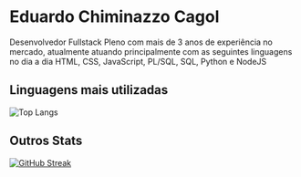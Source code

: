 # Eduardo Chiminazzo Cagol
Desenvolvedor Fullstack Pleno com mais de 3 anos de experiência no mercado, atualmente atuando principalmente com as seguintes linguagens no dia a dia HTML, CSS, JavaScript, PL/SQL, SQL, Python e NodeJS

## Linguagens mais utilizadas
![Top Langs](https://github-readme-stats-git-masterrstaa-rickstaa.vercel.app/api/top-langs/?username=NulledException&bg_color=000&border_color=30A3DC&title_color=E94D5F&hide_title=true&layout=compact&text_color=FFF)

## Outros Stats
[![GitHub Streak](https://streak-stats.demolab.com/?user=NulledException&theme=bear&background=000&border=30A3DC&dates=FFF)](https://git.io/streak-stats)